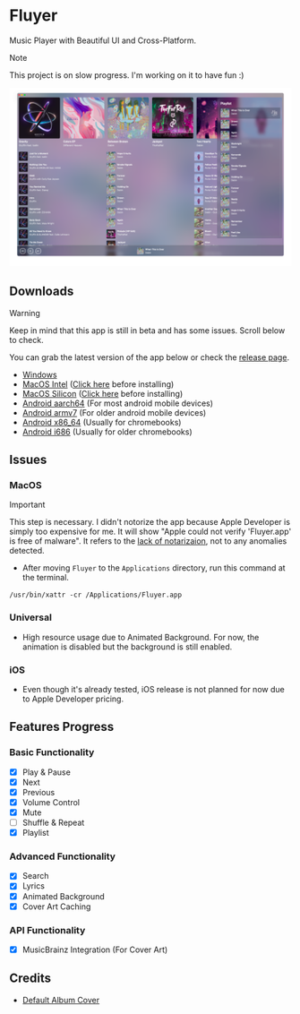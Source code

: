 # Fluyer
Music Player with Beautiful UI and Cross-Platform.
> [!NOTE]
> This project is on slow progress. I'm working on it to have fun :)

![Preview App](preview.png)

## Downloads
> [!WARNING]
> Keep in mind that this app is still in beta and has some issues. Scroll below to check.

You can grab the latest version of the app below or check the [release page](https://github.com/alvindimas05/Fluyer/releases).
- [Windows](https://github.com/alvindimas05/Fluyer/releases/download/v0.1.0/Fluyer_0.1.0_x64-setup.exe)
- [MacOS Intel](https://github.com/alvindimas05/Fluyer/releases/download/v0.1.0/Fluyer_0.1.0_x64.dmg) ([Click here](#macos) before installing)
- [MacOS Silicon](https://github.com/alvindimas05/Fluyer/releases/download/v0.1.0/Fluyer_0.1.0_aarch64.dmg) ([Click here](#macos) before installing)
- [Android aarch64](https://github.com/alvindimas05/Fluyer/releases/download/v0.1.0/Fluyer_0.1.0_aarch64.apk) (For most android mobile devices)
- [Android armv7](https://github.com/alvindimas05/Fluyer/releases/download/v0.1.0/Fluyer_0.1.0_armv7.apk) (For older android mobile devices)
- [Android x86_64](https://github.com/alvindimas05/Fluyer/releases/download/v0.1.0/Fluyer_0.1.0_x86_64.apk) (Usually for chromebooks)
- [Android i686](https://github.com/alvindimas05/Fluyer/releases/download/v0.1.0/Fluyer_0.1.0_i686.apk) (Usually for older chromebooks)

## Issues

### MacOS

> [!IMPORTANT]
> This step is necessary. I didn't notorize the app because Apple Developer is simply too expensive for me. It will show "Apple could not verify 'Fluyer.app' is free of malware". It refers to the [lack of notarizaion](https://support.apple.com/en-us/102445), not to any anomalies detected.
- After moving `Fluyer` to the `Applications` directory, run this command at the terminal.
```
/usr/bin/xattr -cr /Applications/Fluyer.app
```

### Universal
- High resource usage due to Animated Background. For now, the animation is disabled but the background is still enabled.

### iOS
- Even though it's already tested, iOS release is not planned for now due to Apple Developer pricing.

## Features Progress

### Basic Functionality
- [x] Play & Pause 
- [x] Next
- [x] Previous
- [x] Volume Control
- [x] Mute
- [ ] Shuffle & Repeat
- [x] Playlist

### Advanced Functionality
- [x] Search
- [x] Lyrics
- [x] Animated Background
- [x] Cover Art Caching

### API Functionality
- [x] MusicBrainz Integration (For Cover Art)

[//]: # (- [ ] Spotify Integration &#40;For Spotify Canvas&#41;)

[//]: # (- [ ] Soulseek Integration &#40;We love FLACs <3&#41;)

## Credits
- [Default Album Cover](https://www.freepik.com/free-vector/music-notes-rainbow-colourful-with-vinyl-record-white-backgro_24459713.htm)